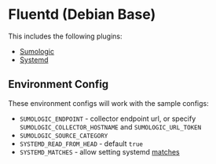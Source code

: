 # Fluentd (Debian Base)

This includes the following plugins:

- [Sumologic](https://github.com/SumoLogic/fluentd-output-sumologic)
- [Systemd](https://github.com/reevoo/fluent-plugin-systemd)

## Environment Config

These environment configs will work with the sample configs:

- `SUMOLOGIC_ENDPOINT` - collector endpoint url, or specify `SUMOLOGIC_COLLECTOR_HOSTNAME` and `SUMOLOGIC_URL_TOKEN`
- `SUMOLOGIC_SOURCE_CATEGORY`
- `SYSTEMD_READ_FROM_HEAD` - default `true`
- `SYSTEMD_MATCHES` - allow setting systemd [matches](https://github.com/reevoo/fluent-plugin-systemd/blob/master/docs/matching.md)
